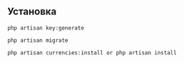 ## Установка

```
php artisan key:generate

php artisan migrate

php artisan currencies:install or php artisan install

```